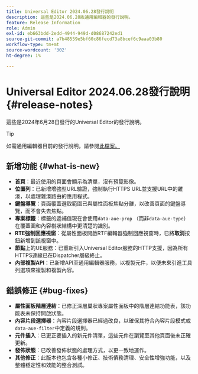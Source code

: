 ```yaml
---
title: Universal Editor 2024.06.28發行說明
description: 這些是2024.06.28版通用編輯器的發行說明。
feature: Release Information
role: Admin
exl-id: eb663bdd-2edd-4944-949d-d08687242ed1
source-git-commit: a7b48559e5bf60c86fecd73a8bcef6c9aaa03b80
workflow-type: tm+mt
source-wordcount: '302'
ht-degree: 1%

---
```


# Universal Editor 2024.06.28發行說明 {#release-notes}

這些是2024年6月28日發行的Universal Editor的發行說明。

>[!TIP]
>
>如需通用編輯器目前的發行說明，請參閱[此檔案。](/help/release-notes/universal-editor/current.md)

## 新增功能 {#what-is-new}

* **首頁**：最近使用的頁面會顯示為清單，沒有預覽影像。
* **位置列**：已新增增強型URL驗證，強制執行HTTPS URL並支援URL中的雜湊，以處理雜湊路由的應用程式。
* **鍵盤導覽**：頁面覆蓋選取範圍已與屬性面板焦點分離，以改善頁面的鍵盤導覽，而不會失去焦點。
* **專案標籤**：標籤的遞補值現在會使用`data-aue-prop` （而非`data-aue-type`）在覆蓋圖和內容樹狀結構中更清楚的識別。
* **RTE強制回應視窗**：從屬性面板開啟RTF編輯器強制回應視窗時，已將&#x200B;**取消**&#x200B;按鈕新增到該視窗中。
* **節點**&#x200B;上的UE服務：已重新引入Universal Editor服務的HTTP支援，因為所有HTTPS連線已在Dispatcher層級終止。
* **內部複製API**：已新增API至通用編輯器服務，以複製元件，以便未來引進工具列選項來複製和複製內容。

## 錯誤修正 {#bug-fixes}

* **屬性面板階層連結**：已修正深層巢狀專案屬性面板中的階層連結功能表，該功能表未保持開啟狀態。
* **內容片段選擇器**：內容片段選擇器已經過改良，以確保其符合內容片段模式或`data-aue-filter`中定義的規則。
* **元件插入**：已更正要插入的新元件清單，這些元件在瀏覽至其他頁面後未正確更新。
* **發佈狀態**：已改善發佈狀態的處理方式，以更一致地運作。
* **其他修正**：此版本也包含各種小修正、技術債務清理、安全性增強功能，以及整體穩定性和效能的整合測試。
